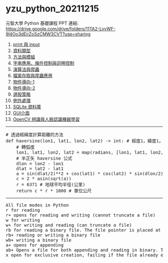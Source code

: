 # yzu_python_20211215
元智大學 Python 基礎課程
PPT 連結: 
https://drive.google.com/drive/folders/11TA2-LvvWF-9l4Oo3dEirZoSzCMW3CVT?usp=sharing

<ol>
    <li><a href="https://github.com/vincenttuan/yzu_python_20211215/tree/main/day1">print 與 input</a></li>
    <li><a href="https://github.com/vincenttuan/yzu_python_20211215/tree/main/day2">資料類型</a></li>
    <li><a href="https://github.com/vincenttuan/yzu_python_20211215/tree/main/day3">方法與模組</a></li>
    <li><a href="https://github.com/vincenttuan/yzu_python_20211215/tree/main/day4">字串應用、條件控制與迴圈控制</a></li>
    <li><a href="https://github.com/vincenttuan/yzu_python_20211215/tree/main/day5">演算法與爬蟲</a></li>
    <li><a href="https://github.com/vincenttuan/yzu_python_20211215/tree/main/day6">檔案存取與爬蟲應用</a></li>
    <li><a href="https://github.com/vincenttuan/yzu_python_20211215/tree/main/day6_oo">物件導向-1</a></li>
    <li><a href="https://github.com/vincenttuan/yzu_python_20211215/tree/main/day7_oo">物件導向-2</a></li>
    <li><a href="https://github.com/vincenttuan/yzu_python_20211215/tree/main/day7_twii">選股策略</a></li>
    <li><a href="https://github.com/vincenttuan/yzu_python_20211215/tree/main/day8">例外處理</a></li>
    <li><a href="https://github.com/vincenttuan/yzu_python_20211215/tree/main/day8_sqlite">SQLite 資料庫</a></li>
    <li><a href="https://github.com/vincenttuan/yzu_python_20211215/tree/main/day9">GUI介面</a></li>
    <li>
        <a href="https://github.com/vincenttuan/yzu_python_20211215/tree/main/day10">OpenCV 辨識與人臉認識機器學習</a>
    </li>
</ol>

<hr>
<pre>
# 透過經緯度計算距離的方法
def haversine(lon1, lat1, lon2, lat2) -> int: # 經度1，緯度1，經度2，緯度2）
    # 轉弧度
    lon1, lat1, lon2, lat2 = map(radians, [lon1, lat1, lon2, lat2])
    # 半正矢 haversine 公式
    dlon = lon2 - lon1
    dlat = lat2 - lat1
    a = sin(dlat/2)**2 + cos(lat1) * cos(lat2) * sin(dlon/2)**2
    c = 2 * asin(sqrt(a))
    r = 6371 # 地球平均半徑(公里)
    return c * r * 1000 # 單位公尺
</pre>
<hr>
<pre>
All file modes in Python
r for reading
r+ opens for reading and writing (cannot truncate a file)
w for writing
w+ for writing and reading (can truncate a file)
rb for reading a binary file. The file pointer is placed at the beginning of the file.
rb+ reading or writing a binary file
wb+ writing a binary file
a+ opens for appending
ab+ Opens a file for both appending and reading in binary. The file pointer is at the end of the file if the file exists. The file opens in the append mode.
x open for exclusive creation, failing if the file already exists (Python 3)
</pre>

